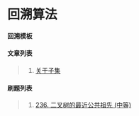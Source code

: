 # 回溯算法

#### **回溯模板**

#### **文章列表**
> 1. [关于子集](./)

#### **刷题列表**
> 1. [236. 二叉树的最近公共祖先 (中等)](#二叉树的最近公共祖先)
